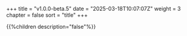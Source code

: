 +++
title = "v1.0.0-beta.5"
date = "2025-03-18T10:07:07Z"
weight = 3
chapter = false
sort = "title"
+++

{{%children description="false"%}}
